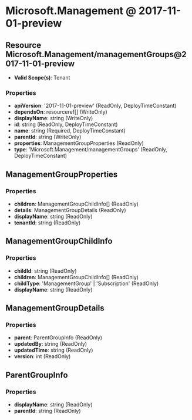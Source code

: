 # Microsoft.Management @ 2017-11-01-preview

## Resource Microsoft.Management/managementGroups@2017-11-01-preview
* **Valid Scope(s)**: Tenant
### Properties
* **apiVersion**: '2017-11-01-preview' (ReadOnly, DeployTimeConstant)
* **dependsOn**: resourceref[] (WriteOnly)
* **displayName**: string (WriteOnly)
* **id**: string (ReadOnly, DeployTimeConstant)
* **name**: string (Required, DeployTimeConstant)
* **parentId**: string (WriteOnly)
* **properties**: ManagementGroupProperties (ReadOnly)
* **type**: 'Microsoft.Management/managementGroups' (ReadOnly, DeployTimeConstant)

## ManagementGroupProperties
### Properties
* **children**: ManagementGroupChildInfo[] (ReadOnly)
* **details**: ManagementGroupDetails (ReadOnly)
* **displayName**: string (ReadOnly)
* **tenantId**: string (ReadOnly)

## ManagementGroupChildInfo
### Properties
* **childId**: string (ReadOnly)
* **children**: ManagementGroupChildInfo[] (ReadOnly)
* **childType**: 'ManagementGroup' | 'Subscription' (ReadOnly)
* **displayName**: string (ReadOnly)

## ManagementGroupDetails
### Properties
* **parent**: ParentGroupInfo (ReadOnly)
* **updatedBy**: string (ReadOnly)
* **updatedTime**: string (ReadOnly)
* **version**: int (ReadOnly)

## ParentGroupInfo
### Properties
* **displayName**: string (ReadOnly)
* **parentId**: string (ReadOnly)

